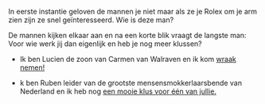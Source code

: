 In eerste instantie geloven de mannen je niet maar als ze je Rolex om je arm
zien zijn ze snel geïnteresseerd. Wie is deze man?

De mannen kijken elkaar aan en na een korte blik vraagt de langste man:
Voor wie werk jij dan eigenlijk en heb je nog meer klussen?

- Ik ben Lucien de zoon van Carmen van Walraven en ik kom [wraak nemen!](wraak/wraak.md)

- k ben Ruben leider van de grootste mensensmokkerlaarsbende van Nederland en ik heb nog [een mooie klus voor één van jullie.](mensensmokkel/mensensmokkel.md)